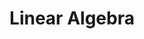 ---
layout: root-directory
title: Linear Algebra
permalink: /blog/maths/linalg/

enumerate_grand_children: true
---